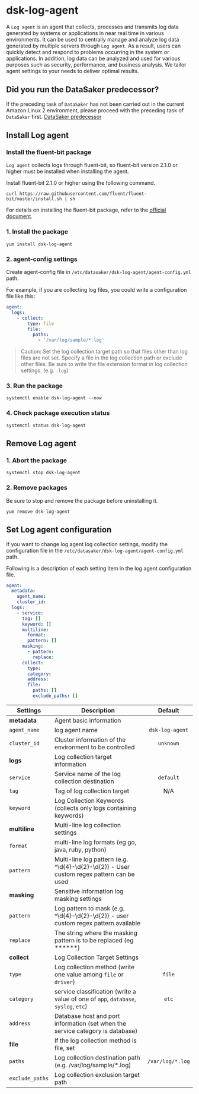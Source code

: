 # dsk-log-agent

A `Log agent` is an agent that collects, processes and transmits log data generated by systems or applications in near real time in various environments. It can be used to centrally manage and analyze log data generated by multiple servers through `Log agent`. As a result, users can quickly detect and respond to problems occurring in the system or applications. In addition, log data can be analyzed and used for various purposes such as security, performance, and business analysis. We tailor agent settings to your needs to deliver optimal results.

## Did you run the DataSaker predecessor?

If the preceding task of `DataSaker` has not been carried out in the current Amazon Linux 2 environment, please proceed with the preceding task of `DataSaker` first. [DataSaker predecessor](README.md)

## Install Log agent

### Install the fluent-bit package

`Log agent` collects logs through fluent-bit, so fluent-bit version 2.1.0 or higher must be installed when installing the agent.

Install fluent-bit 2.1.0 or higher using the following command.
```shell
curl https://raw.githubusercontent.com/fluent/fluent-bit/master/install.sh | sh
```
For details on installing the fluent-bit package, refer to the [official document](https://docs.fluentbit.io/manual/installation/linux/amazon-linux).

### 1. Install the package
```shell
yum install dsk-log-agent
```
### 2. agent-config settings

Create agent-config file in `/etc/datasaker/dsk-log-agent/agent-config.yml` path.

For example, if you are collecting log files, you could write a configuration file like this:
```yaml
agent:
  logs:
    - collect:
        type: file
        file:
          paths:
            - '/var/log/sample/*.log'
```
> Caution: Set the log collection target path so that files other than log files are not set. Specify a file in the log collection path or exclude other files. Be sure to write the file extension format in log collection settings. (e.g. `.log`)

### 3. Run the package
```shell
systemctl enable dsk-log-agent --now
```
### 4. Check package execution status
```shell
systemctl status dsk-log-agent
```
## Remove Log agent

### 1. Abort the package
```shell
systemctl stop dsk-log-agent
```
### 2. Remove packages

Be sure to stop and remove the package before uninstalling it.
```shell
yum remove dsk-log-agent
```
## Set Log agent configuration

If you want to change log agent log collection settings, modify the configuration file in the `/etc/datasaker/dsk-log-agent/agent-config.yml` path.

Following is a description of each setting item in the log agent configuration file.
```yaml
agent:
  metadata:
    agent_name:
    cluster_id:
  logs:
    - service:
      tag: []
      keyword: []
      multiline:
        format:
        pattern: []
      masking:
        - pattern:
          replace:
      collect:
        type:
        category:
        address:
        file:
          paths: []
          exclude_paths: []
```
| **Settings** | **Description** | **Default** |
| ----------------------------------- | --------------------------------------------------------------------------------------- |:-----------------:|
| **metadata** | Agent basic information |
| `agent_name` | log agent name | `dsk-log-agent` |
| `cluster_id` | Cluster information of the environment to be controlled | `unknown` |
| **logs** | Log collection target information | |
| `service` | Service name of the log collection destination | `default` |
| `tag` | Tag of log collection target | N/A |
| `keyword` | Log Collection Keywords (collects only logs containing keywords) | |
| **multiline** | Multi-line log collection settings | |
| `format` | multi-line log formats (eg go, java, ruby, python) | |
| `pattern` | Multi-line log pattern (e.g. ^\d{4}-\d{2}-\d{2}) - User custom regex pattern can be used | |
| **masking** | Sensitive information log masking settings | |
| `pattern` | Log pattern to mask (e.g. ^\d{4}-\d{2}-\d{2}) - user custom regex pattern available | |
| `replace` | The string where the masking pattern is to be replaced (eg ******) | |
| **collect** | Log Collection Target Settings | |
| `type` | Log collection method (write one value among `file` or `driver`) | `file` |
| `category` | service classification (write a value of one of `app`, `database`, `syslog`, `etc`) | `etc` |
| `address` | Database host and port information (set when the service category is database) | |
| **file** | If the log collection method is file, set | |
| `paths` | Log collection destination path (e.g. /var/log/sample/*.log) | `/var/log/*.log` |
| `exclude_paths` | Log collection exclusion target path | |